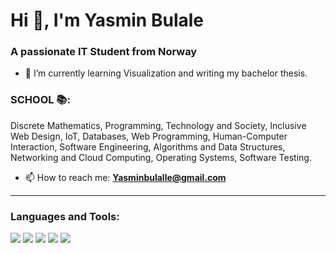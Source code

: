 # Hi 👋, I'm Yasmin Bulale

### A passionate IT Student from Norway

- 🚀 I’m currently learning Visualization and writing my bachelor thesis.
  
### SCHOOL 📚:
Discrete Mathematics, Programming, Technology and Society, Inclusive Web Design, IoT, Databases, Web Programming, Human-Computer Interaction, Software Engineering, Algorithms and Data Structures, Networking and Cloud Computing, Operating Systems, Software Testing.

- 📫 How to reach me: **Yasminbulalle@gmail.com**

---

### **Languages and Tools:**
<p align="left">
<img src="https://img.shields.io/badge/Bootstrap-563D7C?style=flat&logo=bootstrap&logoColor=white" />
<img src="https://img.shields.io/badge/Docker-2496ED?style=flat&logo=docker&logoColor=white" />
<img src="https://img.shields.io/badge/JavaScript-323330?style=flat&logo=javascript&logoColor=F7DF1E" />
<img src="https://img.shields.io/badge/MySQL-00000F?style=flat&logo=mysql&logoColor=white" />
<img src="https://img.shields.io/badge/Spring-6DB33F?style=flat&logo=spring&logoColor=white" />
</p>


